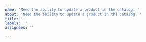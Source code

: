 ```yaml
---
name: 'Need the ability to update a product in the catalog. '
about: 'Need the ability to update a product in the catalog. '
title: ''
labels: ''
assignees: ''

---
```



